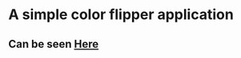 # A simple color flipper application 
## Can be seen [Here](https://geor0014.github.io/vaniall_js_HTML_CSS_color_flipper/)

